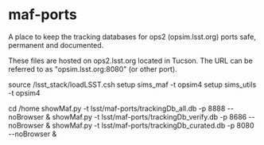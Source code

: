 # maf-ports
A place to keep the tracking databases for ops2 (opsim.lsst.org) ports safe, permanent and documented.

These files are hosted on ops2.lsst.org located in Tucson.  The URL can be referred to as "opsim.lsst.org:8080" (or other port).

source /lsst_stack/loadLSST.csh
setup sims_maf -t opsim4
setup sims_utils -t opsim4

cd /home
showMaf.py -t lsst/maf-ports/trackingDb_all.db -p 8888 --noBrowser &
showMaf.py -t lsst/maf-ports/trackingDb_verify.db -p 8686 --noBrowser &
showMaf.py -t lsst/maf-ports/trackingDb_curated.db -p 8080 --noBrowser &

